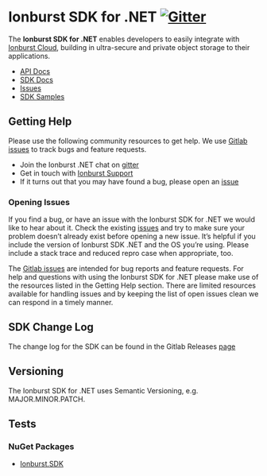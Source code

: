 # Ionburst SDK for .NET [![Gitter](https://badges.gitter.im/ionburstlimited/community.svg)](https://gitter.im/ionburstlimited/community?utm_source=badge&utm_medium=badge&utm_campaign=pr-badge)

The **Ionburst SDK for .NET** enables developers to easily integrate with [Ionburst Cloud][ionburst-cloud], building in ultra-secure and private object storage to their applications.

* [API Docs][docs-api]
* [SDK Docs][sdk-website]
* [Issues][sdk-issues]
* [SDK Samples](https://ionburst.cloud/docs/sdk/dotnet)

## Getting Help

Please use the following community resources to get help. We use [Gitlab issues][sdk-issues] to track bugs and feature requests.
* Join the Ionburst .NET chat on [gitter](https://gitter.im/ionburstlimited/community)
* Get in touch with [Ionburst Support](https://ionburst.cloud/contact)
* If it turns out that you may have found a bug, please open an [issue][sdk-issues]

### Opening Issues

If you find a bug, or have an issue with the Ionburst SDK for .NET we would like to hear about it. Check the existing [issues][sdk-issues] and try to make sure your problem doesn’t already exist before opening a new issue. It’s helpful if you include the version of Ionburst SDK .NET and the OS you’re using. Please include a stack trace and reduced repro case when appropriate, too.

The [Gitlab issues][sdk-issues] are intended for bug reports and feature requests. For help and questions with using the Ionburst SDK for .NET please make use of the resources listed in the Getting Help section. There are limited resources available for handling issues and by keeping the list of open issues clean we can respond in a timely manner.

## SDK Change Log

The change log for the SDK can be found in the Gitlab Releases [page](https://gitlab.com/ionburst/ionburst-sdk-net/-/releases)

## Versioning

The Ionburst SDK for .NET uses Semantic Versioning, e.g. MAJOR.MINOR.PATCH.

## Tests

### NuGet Packages

* [Ionburst.SDK](https://www.nuget.org/packages/Ionburst.SDK/)
	
[nuget-info]: https://nuget.org/
[ionburst]: https://ionburst.io
[ionburst-cloud]: https://ionburst.cloud
[sdk-website]: https://ionburst.cloud/docs/sdk/
[sdk-source]: https://gitlab.com/ionburst/ionburst-sdk-net
[sdk-issues]: https://gitlab.com/ionburst/ionburst-sdk-net/issues
[sdk-license]: https://gitlab.com/ionburst/ionburst-sdk-net/-/blob/master/LICENSE
[docs-api]: https://ionburst.cloud/docs/api/
